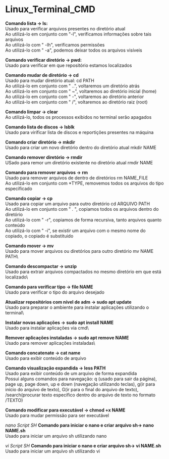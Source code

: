 # Linux_Terminal_CMD

**Comando lista -> ls:**\
Usado para verificar arquivos presentes no diretório atual\
Ao utilizá-lo em conjunto com "-l", verificamos informações sobre tais arquivos\
Ao utilizá-lo com " -lh", verificamos permissões \
Ao utilizá-lo com " -a", podemos deixar todos os arquivos visíveis 

**Comando verificar diretório -> pwd:**\
Usado para verificar em que repositório estamos localizados

**Comando mudar de diretório -> cd**\
Usado para mudar diretório atual: cd PATH\
Ao utilizá-lo em conjunto com " ..", voltaremos um diretório atrás\
Ao utilizá-lo em conjunto com " ~", voltaremos ao diretório inicial (home)\
Ao utilizá-lo em conjunto com " -", voltaremos ao diretório anterior\
Ao utilizá-lo em conjunto com " /", voltaremos ao diretório raiz (root)

**Comando limpar -> clear**\
Ao utilizá-lo, todos os processos exibidos no terminal serão apagados

**Comando lista de discos -> lsblk**\
Usado para virificar lista de discos e reportições presentes na máquina

**Comando criar diretório -> mkdir**\
Usado para criar um novo diretório dentro do diretório atual mkdir NAME

**Comando remover diretório -> rmdir**\
USado para remor um diretório existente no diretório atual rmdir NAME

**Comando para remover arquivos -> rm**\
Usado para remover arquivos de dentro de diretórios rm NAME_FILE\
Ao utilizá-lo em conjunto com *TYPE, removemos todos os arquivos do tipo especificado

**Comando copiar -> cp**\
Usado para copiar um arquivo para outro diretório cd ARQUIVO PATH\
Ao utilizá-lo em conjunto com " *.* ", copiamos todos os arquivos dentro do diretório\
Ao utilizá-lo com " -r", copiamos de forma recursiva, tanto arquivos quanto conteúdo\
Ao utilizá-lo com " -i", se existir um arquivo com o mesmo nome do copiado, o copiado é substituido

**Comando mover -> mv**\
Usado para mover arquivos ou diretórios para outro diretório mv NAME PATH\

**Comando descompactar -> unzip**\
Usado para extrair arquivos compactados no mesmo diretório em que está localizado\

**Comando para verificar tipo -> file NAME**\
Usado para verificar o tipo do arquivo desejado

**Atualizar repositórios com nível de adm -> sudo apt update**\
Usado para preparar o ambiente para instalar aplicações utilizando o terminal\

**Instalar novas aplicações -> sudo apt install NAME**\
Usado para instalar aplicações via cmd\

**Remover aplicações instaladas -> sudo apt remove NAME**\
Usado para remover aplicações instaladas\

**Comando concatenate -> cat name**\
Usado para exibir conteúdo de arquivo 

**Comando visualização expandida -> less PATH**\
Usado para exibir conteúdo de um arquivo de forma expandida\
Possui alguns comandos para navegação: q (usado para sair da página), 
page up, page down, up e down (navegação utilizando teclas), 
g(ir para início do arquivo de texto), G(ir para o final do arquivo de texto), 
/search(procurar texto específico dentro do arquivo de texto no formato /TEXTO)

**Comando modificar para executável -> chmod +x NAME**\
Usado para mudar permissão para ser executável

_nano Script SH_
**Comando para iniciar o nano e criar arquivo sh-> nano NAME.sh**\
Usado para iniciar um arquivo sh utilizando nano

_vi Script SH_
**Comando para iniciar o nano e criar arquivo sh-> vi NAME.sh**\
Usado para iniciar um arquivo sh utilizando vi
